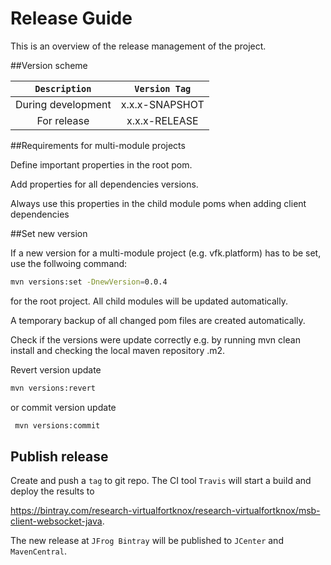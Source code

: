 # Release Guide

This is an overview of the release management of the project.

##Version scheme

| `Description` | `Version Tag` |
|:---:|:---:|
| During development | x.x.x-SNAPSHOT
| For release | x.x.x-RELEASE

##Requirements for multi-module projects

Define important properties in the root pom. 

Add properties for all dependencies versions.

Always use this properties in the child module poms when adding client dependencies

##Set new version

If a new version for a multi-module project (e.g. vfk.platform) has to be set, use the follwoing command:

```sh
mvn versions:set -DnewVersion=0.0.4
```

for the root project. All child modules will be updated automatically.

A temporary backup of all changed pom files are created automatically.

Check if the versions were update correctly e.g. by running mvn clean install and checking the local maven repository .m2.

Revert version update
```sh
mvn versions:revert 
 ```
or commit version update
```sh
 mvn versions:commit
 ```
 
 ## Publish release
 
 Create and push a `tag` to git repo. 
 The CI tool `Travis` will start a build and deploy the results to 
 
 https://bintray.com/research-virtualfortknox/research-virtualfortknox/msb-client-websocket-java.
 
 The new release at `JFrog Bintray` will be published to `JCenter` and `MavenCentral`. 
 